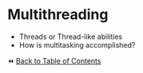# Multithreading
- Threads or Thread-like abilities
- How is multitasking accomplished?

:rewind: [Back to Table of Contents](../README.md) <!-- BackToC -->
